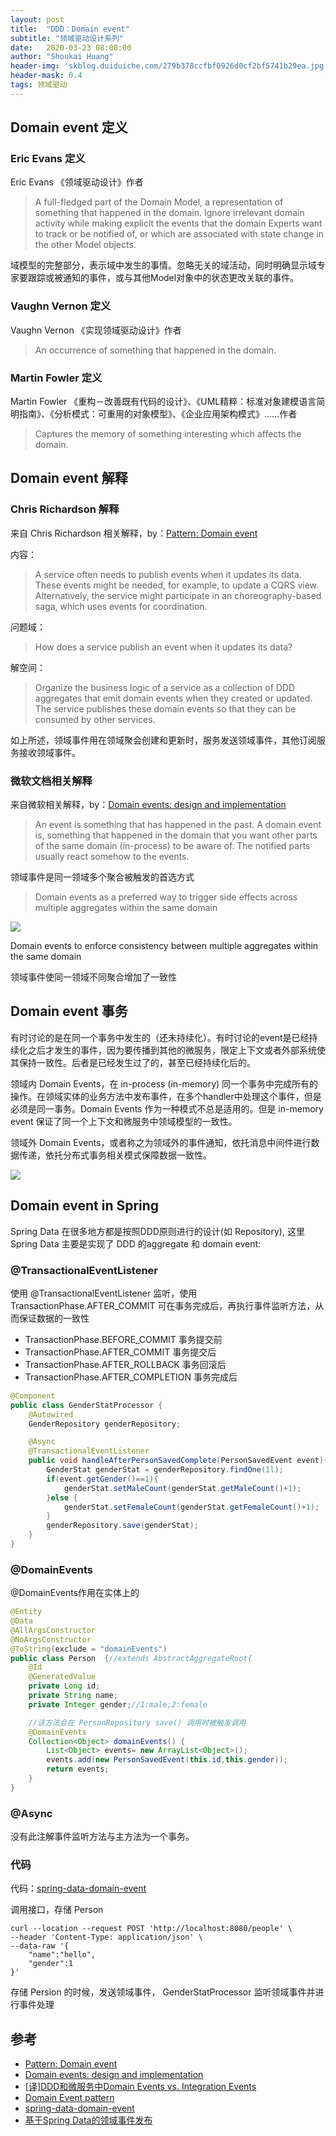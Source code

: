```yaml
---
layout: post
title:  "DDD：Domain event"
subtitle: "领域驱动设计系列"
date:   2020-03-23 08:00:00
author: "Shoukai Huang"
header-img: 'skblog.duiduiche.com/279b378ccfbf0926d0cf2bf5741b29ea.jpg'
header-mask: 0.4
tags: 领域驱动
---
```



## Domain event 定义

### Eric Evans 定义

Eric Evans 《领域驱动设计》作者

> A full-fledged part of the Domain Model, a representation of something that happened in the domain. Ignore irrelevant domain activity while making explicit the events that the domain Experts want to track or be notified of, or which are associated with state change in the other Model objects.

域模型的完整部分，表示域中发生的事情。忽略无关的域活动，同时明确显示域专家要跟踪或被通知的事件，或与其他Model对象中的状态更改关联的事件。

### Vaughn Vernon 定义

Vaughn Vernon 《实现领域驱动设计》作者

> An occurrence of something that happened in the domain.

### Martin Fowler 定义

Martin Fowler 《重构－改善既有代码的设计》、《UML精粹：标准对象建模语言简明指南》、《分析模式：可重用的对象模型》、《企业应用架构模式》……作者

> Captures the memory of something interesting which affects the domain.

## Domain event 解释

### Chris Richardson 解释

来自 Chris Richardson 相关解释，by：[Pattern: Domain event](https://microservices.io/patterns/data/domain-event.html) 

内容：

>A service often needs to publish events when it updates its data. These events might be needed, for example, to update a CQRS view. Alternatively, the service might participate in an choreography-based saga, which uses events for coordination.

问题域：

>How does a service publish an event when it updates its data?

解空间：

>Organize the business logic of a service as a collection of DDD aggregates that emit domain events when they created or updated. The service publishes these domain events so that they can be consumed by other services.

如上所述，领域事件用在领域聚会创建和更新时，服务发送领域事件，其他订阅服务接收领域事件。

### 微软文档相关解释

来自微软相关解释，by：[Domain events: design and implementation](https://docs.microsoft.com/en-us/dotnet/architecture/microservices/microservice-ddd-cqrs-patterns/domain-events-design-implementation)

> An event is something that has happened in the past. A domain event is, something that happened in the domain that you want other parts of the same domain (in-process) to be aware of. The notified parts usually react somehow to the events.

领域事件是同一领域多个聚合被触发的首选方式

> Domain events as a preferred way to trigger side effects across multiple aggregates within the same domain

![](http://skblog.duiduiche.com/711026ada4e13c588a2fe83075f0901d.jpg)

Domain events to enforce consistency between multiple aggregates within the same domain

领域事件使同一领域不同聚合增加了一致性

## Domain event 事务

有时讨论的是在同一个事务中发生的（还未持续化）。有时讨论的event是已经持续化之后才发生的事件，因为要传播到其他的微服务，限定上下文或者外部系统使其保持一致性。后者是已经发生过了的，甚至已经持续化后的。

领域内 Domain Events，在 in-process (in-memory) 同一个事务中完成所有的操作。在领域实体的业务方法中发布事件，在多个handler中处理这个事件，但是必须是同一事务。Domain Events 作为一种模式不总是适用的。但是 in-memory event 保证了同一个上下文和微服务中领域模型的一致性。

领域外 Domain Events，或者称之为领域外的事件通知，依托消息中间件进行数据传递，依托分布式事务相关模式保障数据一致性。

![](http://skblog.duiduiche.com/88d2dc2d0ccf1d20f14b03fc1f48c740.jpg)


## Domain event in Spring

Spring Data 在很多地方都是按照DDD原则进行的设计(如 Repository), 这里 Spring Data 主要是实现了 DDD 的aggregate 和 domain event:

### @TransactionalEventListener

使用 @TransactionalEventListener 监听，使用 TransactionPhase.AFTER_COMMIT 可在事务完成后，再执行事件监听方法，从而保证数据的一致性

* TransactionPhase.BEFORE_COMMIT 事务提交前
* TransactionPhase.AFTER_COMMIT 事务提交后
* TransactionPhase.AFTER_ROLLBACK 事务回滚后
* TransactionPhase.AFTER_COMPLETION 事务完成后

```JAVA
@Component
public class GenderStatProcessor {
    @Autowired
    GenderRepository genderRepository;

    @Async
    @TransactionalEventListener
    public void handleAfterPersonSavedComplete(PersonSavedEvent event){
        GenderStat genderStat = genderRepository.findOne(1l);
        if(event.getGender()==1){
            genderStat.setMaleCount(genderStat.getMaleCount()+1);
        }else {
            genderStat.setFemaleCount(genderStat.getFemaleCount()+1);
        }
        genderRepository.save(genderStat);
    }
}
```

### @DomainEvents

@DomainEvents作用在实体上的

```JAVA
@Entity
@Data
@AllArgsConstructor
@NoArgsConstructor
@ToString(exclude = "domainEvents")
public class Person  {//extends AbstractAggregateRoot{
    @Id
    @GeneratedValue
    private Long id;
    private String name;
    private Integer gender;//1:male;2:female

    //该方法会在 PersonRepository save() 调用时被触发调用
    @DomainEvents
    Collection<Object> domainEvents() {
        List<Object> events= new ArrayList<Object>();
        events.add(new PersonSavedEvent(this.id,this.gender));
        return events;
    }
}
```

### @Async

没有此注解事件监听方法与主方法为一个事务。

### 代码

代码：[spring-data-domain-event](https://github.com/shoukai/tools-journey/tree/master/spring-data-domain-event)

调用接口，存储 Person

```SHELL
curl --location --request POST 'http://localhost:8080/people' \
--header 'Content-Type: application/json' \
--data-raw '{
    "name":"hello",
    "gender":1
}'
```

存储 Persion 的时候，发送领域事件， GenderStatProcessor 监听领域事件并进行事件处理

## 参考

* [Pattern: Domain event](https://microservices.io/patterns/data/domain-event.html)
* [Domain events: design and implementation](https://docs.microsoft.com/en-us/dotnet/architecture/microservices/microservice-ddd-cqrs-patterns/domain-events-design-implementation)
* [[译]DDD和微服务中Domain Events vs. Integration Events](http://www.ichub.com/portal/article/index/id/1623/cid/34.html)
* [Domain Event pattern](https://badia-kharroubi.gitbooks.io/microservices-architecture/content/patterns/tactical-patterns/domain-event-pattern.html)
* [spring-data-domain-event](https://github.com/wiselyman/spring-data-domain-event)
* [基于Spring Data的领域事件发布](https://segmentfault.com/a/1190000022237108)




